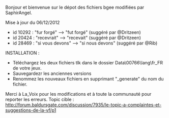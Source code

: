 Bonjour et bienvenue sur le dépot des fichiers bgee modifiées par SaphirAngel.

Mise à jour du 06/12/2012
- id 10292 : "fur forgé" --> "fut forgé" (suggéré par @Dritzeen)
- id 20424 : "recevrait" --> "recevait" (suggéré par @Dritzeen)
- id 28469 : "si vous devons" --> "si nous devons" (suggéré par @Rib)

INSTALLATION :
- Téléchargez les deux fichiers tlk dans le dossier Data\00766\lang\fr_FR de votre jeux.
- Sauvegardezr les anciennes versions
- Renommez les nouveaux fichiers en supprimant "_generate" du nom du fichier.

Merci à La_Voix pour les modifications et à toute la communauté pour reporter les erreurs.
Topic cible : http://forum.baldursgate.com/discussion/7935/le-topic-a-complaintes-et-suggestions-de-la-vf/p1